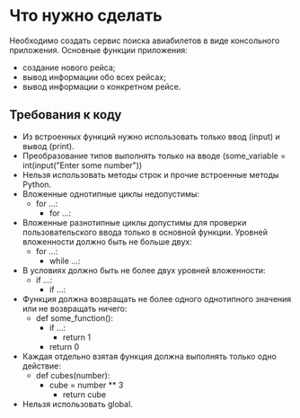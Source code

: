 # Что нужно сделать
Необходимо создать сервис поиска авиабилетов в виде консольного приложения.
Основные функции приложения:
- создание нового рейса;
- вывод информации обо всех рейсах;
- вывод информации о конкретном рейсе.


## Требования к коду

- Из встроенных функций нужно использовать только ввод (input) и вывод
(print).
- Преобразование типов выполнять только на вводе (some_variable =
int(input("Enter some number"))
- Нельзя использовать методы строк и прочие встроенные методы Python.
- Вложенные однотипные циклы недопустимы:
  - for ...:
    - for ...:
- Вложенные разнотипные циклы допустимы для проверки пользовательского
ввода только в основной функции. Уровней вложенности должно быть не
больше двух:
  - for ...:
    - while ...:
- В условиях должно быть не более двух уровней вложенности:
  - if ...:
    - if ...:
- Функция должна возвращать не более одного однотипного значения или не
возвращать ничего:
  - def some_function():
    - if ...:
      - return 1
    - return 0
- Каждая отдельно взятая функция должна выполнять только одно действие:
  - def cubes(number):
    - cube = number ** 3
        - return cube
- Нельзя использовать global.